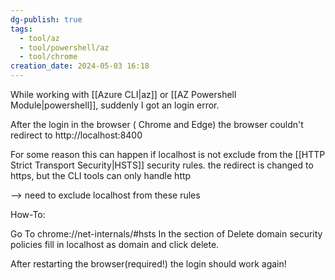 ```yaml
---
dg-publish: true
tags:
  - tool/az
  - tool/powershell/az
  - tool/chrome
creation_date: 2024-05-03 16:18
---
```


While working with [[Azure CLI|az]] or [[AZ Powershell Module|powershell]], suddenly I got an login error.

After the login in the browser ( Chrome and Edge) the browser couldn't redirect to http://localhost:8400

For some reason this can happen if localhost is not exclude from the [[HTTP Strict Transport Security|HSTS]] security rules.
the redirect is changed to https, but the CLI tools can only handle http

--> need to exclude localhost from these rules

How-To:

Go To  chrome://net-internals/#hsts
In the section of Delete domain security policies
fill in localhost as domain and click delete.

After restarting the browser(required!) the login should work again!

